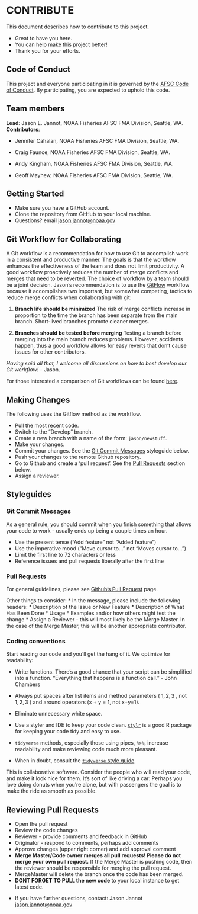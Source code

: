 # CONTRIBUTE

This document describes how to contribute to this project.

-   Great to have you here.
-   You can help make this project better!
-   Thank you for your efforts.

## Code of Conduct

This project and everyone participating in it is governed by the [AFSC
Code of
Conduct](https://sites.google.com/noaa.gov/myafsc/home/about-afsc). By
participating, you are expected to uphold this code.

## Team members

**Lead**: Jason E. Jannot, NOAA Fisheries AFSC FMA Division, Seattle,
WA.  
**Contributors**:

-   Jennifer Cahalan, NOAA Fisheries AFSC FMA Division, Seattle, WA.

-   Craig Faunce, NOAA Fisheries AFSC FMA Division, Seattle, WA.

-   Andy Kingham, NOAA Fisheries AFSC FMA Division, Seattle, WA.

-   Geoff Mayhew, NOAA Fisheries AFSC FMA Division, Seattle, WA.

## Getting Started

-   Make sure you have a GitHub account.
-   Clone the repository from GitHub to your local machine.
-   Questions? email <jason.jannot@noaa.gov>

## Git Workflow for Collaborating

A Git workflow is a recommendation for how to use Git to accomplish work
in a consistent and productive manner. The goals is that the workflow
enhances the effectiveness of the team and does not limit productivity.
A good workflow proactively reduces the number of merge conflicts and
merges that need to be reverted. The choice of workflow by a team should
be a joint decision. Jason’s recommendation is to use the
[GitFlow](https://www.atlassian.com/git/tutorials/comparing-workflows/gitflow-workflow)
workflow because it accomplishes two important, but somewhat competing,
tactics to reduce merge conflicts when collaborating with git:

1.  **Branch life should be minimized** The risk of merge conflicts
    increase in proportion to the time the branch has been separate from
    the main branch. Short-lived branches promote cleaner merges.

2.  **Branches should be tested before merging** Testing a branch before
    merging into the main branch reduces problems. However, accidents
    happen, thus a good workflow allows for easy reverts that don’t
    cause issues for other contributors.

*Having said all that, I welcome all discussions on how to best develop
our Git workflow!* - Jason.

For those interested a comparison of Git workflows can be found
[here](https://www.atlassian.com/git/tutorials/comparing-workflows).

## Making Changes

The following uses the Gitflow method as the workflow.

-   Pull the most recent code.
-   Switch to the “Develop” branch.
-   Create a new branch with a name of the form: `jason/newstuff`.
-   Make your changes.
-   Commit your changes. See the [Git Commit
    Messages](#git-commit-messages) styleguide below.
-   Push your changes to the remote Github repository.
-   Go to Github and create a ‘pull request’. See the [Pull
    Requests](#pull-requests) section below.
-   Assign a reviewer.

## Styleguides

### Git Commit Messages

As a general rule, you should commit when you finish something that
allows your code to work - usually ends up being a couple times an hour.

-   Use the present tense (“Add feature” not “Added feature”)
-   Use the imperative mood (“Move cursor to…” not “Moves cursor to…”)
-   Limit the first line to 72 characters or less
-   Reference issues and pull requests liberally after the first line

### Pull Requests

For general guidelines, please see [Github’s Pull
Request](https://docs.github.com/en/pull-requests/collaborating-with-pull-requests/proposing-changes-to-your-work-with-pull-requests/creating-a-pull-request)
page.

Other things to consider: \* In the message, please include the
following headers: \* Description of the Issue or New Feature \*
Description of What Has Been Done \* Usage \* Examples and/or how others
might test the change \* Assign a Reviewer - this will most likely be
the Merge Master. In the case of the Merge Master, this will be another
appropriate contributor.

### Coding conventions

Start reading our code and you’ll get the hang of it. We optimize for
readability:

-   Write functions. There’s a good chance that your script can be
    simplified into a function. “Everything that happens is a function
    call.” - John Chambers

-   Always put spaces after list items and method parameters (
    1, 2, 3
    , not
    1, 2, 3
    ) and around operators (x + y = 1, not x+y=1).

-   Eliminate unnecessary white space.

-   Use a styler and IDE to keep your code clean.
    [`stylr`](https://styler.r-lib.org/) is a good R package for keeping
    your code tidy and easy to use.

-   `tidyverse` methods, especially those using pipes, `%>%`, increase
    readability and make reviewing code much more pleasant.

-   When in doubt, consult the [`tidyverse` style
    guide](https://style.tidyverse.org/)

This is collaborative software. Consider the people who will read your
code, and make it look nice for them. It’s sort of like driving a car:
Perhaps you love doing donuts when you’re alone, but with passengers the
goal is to make the ride as smooth as possible.

## Reviewing Pull Requests

-   Open the pull request
-   Review the code changes
-   Reviewer - provide comments and feedback in GitHub
-   Originator - respond to comments, perhaps add comments
-   Approve changes (upper right corner) and add approval comment
-   **Merge Master/Code owner merges all pull requests! Please do not
    merge your own pull request.** If the Merge Master is pushing code,
    then the reviewer should be responsible for merging the pull
    request.
-   MergeMaster will delete the branch once the code has been merged.
-   **DONT FORGET TO PULL the new code** to your local instance to get
    latest code.

<!-- # Documentation -->
<!-- This section includes any help you need with the documentation and where it can be found. Code needs explanation, and sometimes those who know the code well have trouble explaining it to someone just getting into it.  -->
<!-- * Help us with documentation here -->

-   If you have further questions, contact: Jason Jannot
    <jason.jannot@noaa.gov>
